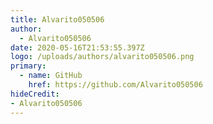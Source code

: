 ```yaml
---
title: Alvarito050506
author:
  - Alvarito050506
date: 2020-05-16T21:53:55.397Z
logo: /uploads/authors/alvarito050506.png
primary:
  - name: GitHub
    href: https://github.com/Alvarito050506
hideCredit:
- Alvarito050506
---
```

